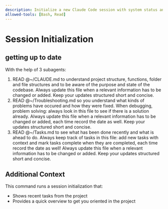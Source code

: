 ```yaml
---
description: Initialize a new Claude Code session with system status and project context
allowed-tools: [Bash, Read]
---
```


# Session Initialization


## getting up to date
With the help of 3 subagents: 
1. READ @~/CLAUDE.md to understand project structure, functions, folder and file structures and to be aware of the purpose and state of the codebase. Always update this file when a relevant information has to be changed or added. Keep your updates structured short and concise.
2. READ @~/Troubleshooting.md so you understand what kinds of problems have occured and how they were fixed. When debugging, problem solving: always look in this file to see if there is a solution already. Always update this file when a relevant information has to be changed or added, each time record the date as well. Keep your updates structured short and concise.
3. READ @~/Tasks.md to see what has been done recently and what is ahead to do. Always keep track of tasks in this file: add new tasks with context and mark tasks complete when they are completed, each time record the date as well! Always update this file when a relevant information has to be changed or added. Keep your updates structured short and concise.


## Additional Context

This command runs a session initialization that:

- Shows recent tasks from the project
- Provides a quick overview to get you oriented in the project

